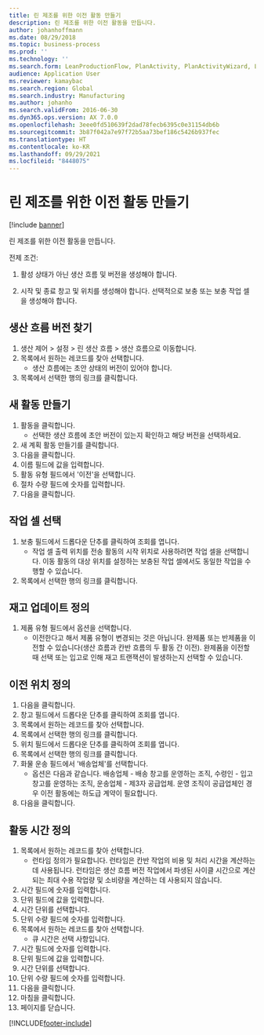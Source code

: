 ```yaml
---
title: 린 제조를 위한 이전 활동 만들기
description: 린 제조를 위한 이전 활동을 만듭니다.
author: johanhoffmann
ms.date: 08/29/2018
ms.topic: business-process
ms.prod: ''
ms.technology: ''
ms.search.form: LeanProductionFlow, PlanActivity, PlanActivityWizard, LeanWorkCellLookup, InventLocationIdLookup
audience: Application User
ms.reviewer: kamaybac
ms.search.region: Global
ms.search.industry: Manufacturing
ms.author: johanho
ms.search.validFrom: 2016-06-30
ms.dyn365.ops.version: AX 7.0.0
ms.openlocfilehash: 3eee0fd510639f2dad78fecb6395c0e31154db6b
ms.sourcegitcommit: 3b87f042a7e97f72b5aa73bef186c5426b937fec
ms.translationtype: HT
ms.contentlocale: ko-KR
ms.lasthandoff: 09/29/2021
ms.locfileid: "8448075"
---
```

# <a name="create-transfer-activities-for-lean-manufacturing"></a>린 제조를 위한 이전 활동 만들기

[!include [banner](../../includes/banner.md)]

린 제조를 위한 이전 활동을 만듭니다. 

전제 조건: 

1. 활성 상태가 아닌 생산 흐름 및 버전을 생성해야 합니다.

2. 시작 및 종료 창고 및 위치를 생성해야 합니다. 선택적으로 보충 또는 보충 작업 셀을 생성해야 합니다.


## <a name="find-the-production-flow-version"></a>생산 흐름 버전 찾기
1. 생산 제어 > 설정 > 린 생산 흐름 > 생산 흐름으로 이동합니다.
2. 목록에서 원하는 레코드를 찾아 선택합니다.
    * 생산 흐름에는 초안 상태의 버전이 있어야 합니다.  
3. 목록에서 선택한 행의 링크를 클릭합니다.

## <a name="create-a-new-activity"></a>새 활동 만들기
1. 활동을 클릭합니다.
    * 선택한 생산 흐름에 초안 버전이 있는지 확인하고 해당 버전을 선택하세요.  
2. 새 계획 활동 만들기를 클릭합니다.
3. 다음을 클릭합니다.
4. 이름 필드에 값을 입력합니다.
5. 활동 유형 필드에서 '이전'을 선택합니다.
6. 절차 수량 필드에 숫자를 입력합니다.
7. 다음을 클릭합니다.

## <a name="select-the-work-cells"></a>작업 셀 선택
1. 보충 필드에서 드롭다운 단추를 클릭하여 조회를 엽니다.
    * 작업 셀 출력 위치를 전송 활동의 시작 위치로 사용하려면 작업 셀을 선택합니다. 이동 활동의 대상 위치를 설정하는 보충된 작업 셀에서도 동일한 작업을 수행할 수 있습니다.  
2. 목록에서 선택한 행의 링크를 클릭합니다.

## <a name="define-the-inventory-updates"></a>재고 업데이트 정의
1. 제품 유형 필드에서 옵션을 선택합니다.
    * 이전한다고 해서 제품 유형이 변경되는 것은 아닙니다. 완제품 또는 반제품을 이전할 수 있습니다(생산 흐름과 칸반 흐름의 두 활동 간 이전).     완제품을 이전할 때 선택 또는 입고로 인해 재고 트랜잭션이 발생하는지 선택할 수 있습니다.  

## <a name="define-the-transfer-locations"></a>이전 위치 정의
1. 다음을 클릭합니다.
2. 창고 필드에서 드롭다운 단추를 클릭하여 조회를 엽니다.
3. 목록에서 원하는 레코드를 찾아 선택합니다.
4. 목록에서 선택한 행의 링크를 클릭합니다.
5. 위치 필드에서 드롭다운 단추를 클릭하여 조회를 엽니다.
6. 목록에서 선택한 행의 링크를 클릭합니다.
7. 화물 운송 필드에서 '배송업체'를 선택합니다.
    * 옵션은 다음과 같습니다. 배송업체 - 배송 창고를 운영하는 조직, 수령인 - 입고 창고를 운영하는 조직, 운송업체 - 제3자 공급업체. 운영 조직이 공급업체인 경우 이전 활동에는 하도급 계약이 필요합니다.  
8. 다음을 클릭합니다.

## <a name="define-the-activity-times"></a>활동 시간 정의
1. 목록에서 원하는 레코드를 찾아 선택합니다.
    * 런타임 정의가 필요합니다. 런타임은 칸반 작업의 비용 및 처리 시간을 계산하는 데 사용됩니다. 런타임은 생산 흐름 버전 작업에서 파생된 사이클 시간으로 계산되는 최대 수용 작업량 및 소비량을 계산하는 데 사용되지 않습니다.  
2. 시간 필드에 숫자를 입력합니다.
3. 단위 필드에 값을 입력합니다.
4. 시간 단위를 선택합니다.
5. 단위 수량 필드에 숫자를 입력합니다.
6. 목록에서 원하는 레코드를 찾아 선택합니다.
    * 큐 시간은 선택 사항입니다.  
7. 시간 필드에 숫자를 입력합니다.
8. 단위 필드에 값을 입력합니다.
9. 시간 단위를 선택합니다.
10. 단위 수량 필드에 숫자를 입력합니다.
11. 다음을 클릭합니다.
12. 마침을 클릭합니다.
13. 페이지를 닫습니다.



[!INCLUDE[footer-include](../../../includes/footer-banner.md)]